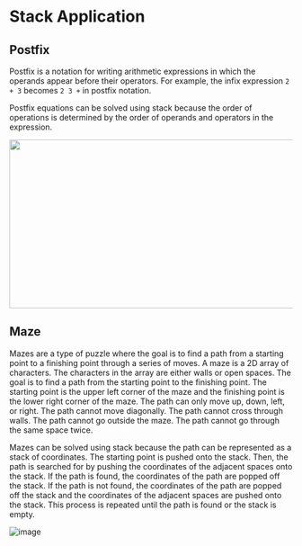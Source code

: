 # Stack Application

## Postfix

Postfix is a notation for writing arithmetic expressions in which the operands appear before their operators. For example, the infix expression `2 + 3` becomes `2 3 +` in postfix notation.

Postfix equations can be solved using stack because the order of operations is determined by the order of operands and operators in the expression.

<img src="https://user-images.githubusercontent.com/104475739/233642698-62caa232-74e5-41a7-99de-52b46919054c.png"  width="600" height="300">



## Maze

Mazes are a type of puzzle where the goal is to find a path from a starting point to a finishing point through a series of moves. A maze is a 2D array of characters. The characters in the array are either walls or open spaces. The goal is to find a path from the starting point to the finishing point. The starting point is the upper left corner of the maze and the finishing point is the lower right corner of the maze. The path can only move up, down, left, or right. The path cannot move diagonally. The path cannot cross through walls. The path cannot go outside the maze. The path cannot go through the same space twice.

Mazes can be solved using stack because the path can be represented as a stack of coordinates. The starting point is pushed onto the stack. Then, the path is searched for by pushing the coordinates of the adjacent spaces onto the stack. If the path is found, the coordinates of the path are popped off the stack. If the path is not found, the coordinates of the path are popped off the stack and the coordinates of the adjacent spaces are pushed onto the stack. This process is repeated until the path is found or the stack is empty.

![image](https://user-images.githubusercontent.com/104475739/233642952-5bd5656d-b5e8-48d6-bf7a-a5824873675d.png)
